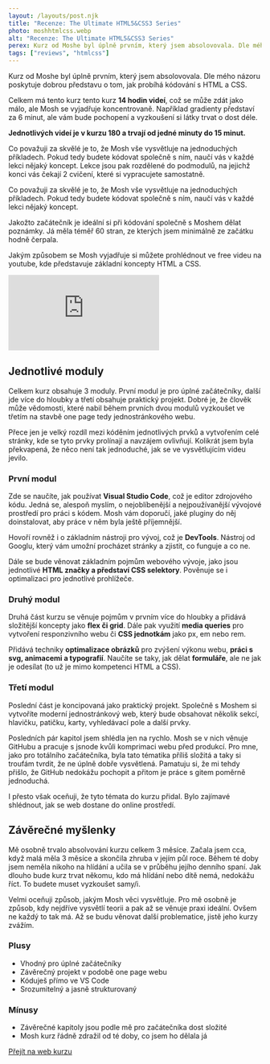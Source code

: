 ```yaml
---
layout: /layouts/post.njk
title: "Recenze: The Ultimate HTML5&CSS3 Series"
photo: moshhtmlcss.webp
alt: "Recenze: The Ultimate HTML5&CSS3 Series"
perex: Kurz od Moshe byl úplně prvním, který jsem absolovovala. Dle mého názoru poskytuje dobrou představu o tom, jak probíhá kódování s HTML a CSS.
tags: ["reviews", "htmlcss"]
---
```


Kurz od Moshe byl úplně prvním, který jsem absolovovala. Dle mého názoru poskytuje dobrou představu o tom, jak probíhá kódování s HTML a CSS.

Celkem má tento kurz tento kurz **14 hodin videí**, což se může zdát jako málo, ale Mosh se vyjadřuje koncentrovaně. Například gradienty představí za 6 minut, ale vám bude pochopení a vyzkoušení si látky trvat o dost déle.

**Jednotlivých videí je v kurzu 180 a trvají od jedné minuty do 15 minut.**

Co považuji za skvělé je to, že Mosh vše vysvětluje na jednoduchých příkladech. Pokud tedy budete kódovat společně s ním, naučí vás v každé lekci nějaký koncept. Lekce jsou pak rozdělené do podmodulů, na jejichž konci vás čekají 2 cvičení, které si vypracujete samostatně.

<p class="citation__text">Co považuji za skvělé je to, že Mosh vše vysvětluje na jednoduchých příkladech. Pokud tedy budete kódovat společně s ním, naučí vás v každé lekci nějaký koncept.</p>

Jakožto začátečník je ideální si při kódování společně s Moshem dělat poznámky. Já měla téměř 60 stran, ze kterých jsem minimálně ze začátku hodně čerpala.

Jakým způsobem se Mosh vyjadřuje si můžete prohlédnout ve free videu na youtube, kde představuje základní koncepty HTML a CSS.

<iframe class="review__video" src="https://www.youtube.com/embed/qz0aGYrrlhU?si=vmVY45ECv3xAxo8P" title="YouTube video player" frameborder="0" allow="accelerometer; autoplay; clipboard-write; encrypted-media; gyroscope; picture-in-picture; web-share" allowfullscreen></iframe>

## Jednotlivé moduly

Celkem kurz obsahuje 3 moduly. První modul je pro úplné začátečníky, další jde více do hloubky a třetí obsahuje praktický projekt. Dobré je, že člověk může vědomosti, které nabil během prvních dvou modulů vyzkoušet ve třetím na stavbě one page tedy jednostránkového webu.

Přece jen je velký rozdíl mezi kóděním jednotlivých prvků a vytvořením celé stránky, kde se tyto prvky prolínají a navzájem ovlivňují. Kolikrát jsem byla překvapená, že něco není tak jednoduché, jak se ve vysvětlujícím videu jevilo.

### První modul

Zde se naučíte, jak používat **Visual Studio Code**, což je editor zdrojového kódu. Jedná se, alespoň myslím, o nejoblíbenější a nejpoužívanější vývojové prostředí pro práci s kódem. Mosh vám doporučí, jaké pluginy do něj doinstalovat, aby práce v něm byla ještě příjemnější.

Hovoří rovněž i o základním nástroji pro vývoj, což je **DevTools**. Nástroj od Googlu, který vám umožní procházet stránky a zjistit, co funguje a co ne.

Dále se bude věnovat základním pojmům webového vývoje, jako jsou jednotlivé **HTML značky a představí CSS selektory**. Pověnuje se i optimalizaci pro jednotlivé prohlížeče.

### Druhý modul

Druhá část kurzu se věnuje pojmům v prvním více do hloubky a přidává složitější koncepty jako **flex či grid**. Dále pak využití **media queries** pro vytvoření responzivního webu či **CSS jednotkám** jako px, em nebo rem.

Přidává techniky **optimalizace obrázků** pro zvýšení výkonu webu, **práci s svg, animacemi a typografií**. Naučíte se taky, jak dělat **formuláře**, ale ne jak je odesílat (to už je mimo kompetenci HTML a CSS).

### Třetí modul

Poslední část je koncipovaná jako praktický projekt. Společně s Moshem si vytvoříte moderní jednostránkový web, který bude obsahovat několik sekcí, hlavičku, patičku, karty, vyhledávací pole a další prvky.

Posledních pár kapitol jsem shlédla jen na rychlo. Mosh se v nich věnuje GitHubu a pracuje s jsnode kvůli komprimaci webu před produkcí. Pro mne, jako pro totálního začátečníka, byla tato tématika příliš složitá a taky si troufám tvrdit, že ne úplně dobře vysvětlená. Pamatuju si, že mi tehdy přišlo, že GitHub nedokážu pochopit a přitom je práce s gitem poměrně jednoduchá.

I přesto však oceňuji, že tyto témata do kurzu přidal. Bylo zajímavé shlédnout, jak se web dostane do online prostředí.

## Závěrečné myšlenky

Mě osobně trvalo absolvování kurzu celkem 3 měsíce. Začala jsem cca, když malá měla 3 měsíce a skončila zhruba v jejím půl roce. Během té doby jsem neměla nikoho na hlídání a učila se v průběhu jejího denního spaní. Jak dlouho bude kurz trvat někomu, kdo má hlídání nebo dítě nemá, nedokážu říct. To budete muset vyzkoušet samy/i.

Velmi oceňuji způsob, jakým Mosh věci vysvětluje. Pro mě osobně je způsob, kdy nejdříve vysvětlí teorii a pak až se věnuje praxi ideální. Ovšem ne každý to tak má. Až se budu věnovat další problematice, jistě jeho kurzy zvážím.

<div class="rating">
<div class="rating__sections">
    <div class="rating__section">
        <h3 class="rating__title">Plusy</h3>
        <ul class="rating__list">
            <li class="rating__text">Vhodný pro úplné začátečníky</li>
            <li class="rating__text">Závěrečný projekt v podobě one page webu</li>
            <li class="rating__text">Kóduješ přímo ve VS Code</li>
            <li class="rating__text">Srozumitelný a jasně strukturovaný</li>
        </ul>
    </div>
    <div class="rating__section">
        <h3 class="rating__title">Mínusy</h3>
        <ul class="rating__list">
            <li class="rating__text">Závěrečné kapitoly jsou podle mě pro začátečníka dost složité</li>
            <li class="rating__text">Mosh kurz řádně zdražil od té doby, co jsem ho dělala já</li>
        </ul>
    </div>
</div>
<div class="rating__button"><a class="btn btn--primary" href="https://codewithmosh.com/p/the-ultimate-html-css" target="_blank">Přejít na web kurzu</a></div>
</div>
